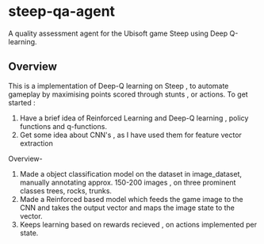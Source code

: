 # steep-qa-agent
A quality assessment agent for the Ubisoft game Steep using Deep Q-learning.

## Overview
This is a implementation of Deep-Q learning on Steep , to automate gameplay
by maximising points scored through stunts , or actions.
To get started :
1. Have a brief idea of Reinforced Learning and Deep-Q learning , policy functions 
and q-functions.
2. Get some idea about CNN's , as I have used them for feature vector extraction

Overview-
1. Made a object classification model on the dataset in image_dataset, manually
   annotating approx. 150-200 images , on three prominent classes trees,
   rocks, trunks.
2. Made a Reinforced based model which feeds the game image to the CNN
   and takes the output vector and maps the image state to the vector.
3. Keeps learning based on rewards recieved , on actions implemented per
   state. 